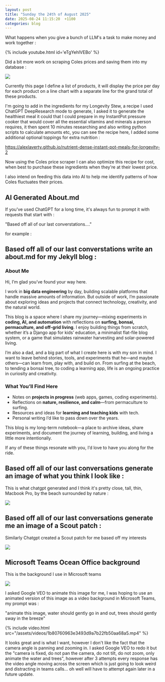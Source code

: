 ```yaml
---
layout: post
title: "Sunday the 24th of August 2025"
date: 2025-08-24 11:15:20  +1100
categories: blog
---
```

What happens when you give a bunch of LLM's a task to make money and work together :

{% include youtube.html id='eTgYehlVEBo' %}

Did a bit more work on scraping Coles prices and saving them into my database :

![](/assets/images/f997aa0d1204494d989ebf8c979b4287.png)

Currently this page I define a list of products, it will display the price per day for each product on a line chart with a separate line for the grand total of these products. 

I'm going to add in the ingredients for my Longevity Stew, a recipe I used ChatGPT DeepResearch mode to generate, I asked it to generate the healthiest meal it could that I could prepare in my InstantPot pressure cooker that would cover all the essential vitamins and minerals a person requires, it then spent 10 minutes researching and also writing python scripts to calculate amounts etc, you can see the recipe here, I added some additional optional toppings for extra nutrition :

<https://alexlaverty.github.io/nutrient-dense-instant-pot-meals-for-longevity-2>

Now using the Coles price scraper I can also optimize this recipe for cost, when best to purchase these ingredients when they're at their lowest price.

I also intend on feeding this data into AI to help me identify patterns of how Coles fluctuates their prices.

## AI Generated About.md 

If you've used ChatGPT for a long time, it's always fun to prompt it with requests that start with :

"Based off all of our last converstations...." 

for example :

## Based off all of our last converstations write an about.md for my Jekyll blog :

### About Me

Hi, I’m glad you’ve found your way here.  

I work in **big data engineering** by day, building scalable platforms that handle massive amounts of information. But outside of work, I’m passionate about exploring ideas and projects that connect technology, creativity, and the natural world.  

This blog is a space where I share my journey—mixing experiments in **coding, AI, and automation** with reflections on **surfing, bonsai, permaculture, and off-grid living**. I enjoy building things from scratch, whether it’s a Django app for kids’ education, a minimalist flat-file blog system, or a game that simulates rainwater harvesting and solar-powered living.  

I’m also a dad, and a big part of what I create here is with my son in mind. I want to leave behind stories, tools, and experiments that he—and maybe others—can learn from, play with, and build on. From surfing at the beach, to tending a bonsai tree, to coding a learning app, life is an ongoing practice in curiosity and creativity.  

### What You’ll Find Here
- Notes on **projects in progress** (web apps, games, coding experiments).  
- Reflections on **nature, resilience, and calm**—from permaculture to surfing.  
- Resources and ideas for **learning and teaching kids** with tech.  
- Personal writing I’d like to pass down over the years.  

This blog is my long-term notebook—a place to archive ideas, share experiments, and document the journey of learning, building, and living a little more intentionally.  

If any of these things resonate with you, I’d love to have you along for the ride.

## Based off all of our last conversations generate an image of what you think I look like :

This is what chatgpt generated and I think it's pretty close, tall, thin, Macbook Pro, by the beach surrounded by nature :

![](/assets/images/c06fde3a66cc48c388723a7139755c57.png)

## Based off all of our last conversations generate me an image of a Scout patch :

Similarly Chatgpt created a Scout patch for me based off my interests

![](/assets/images/a705fc8aedeb489390961ff0ab9cba62.png)

## Microsoft Teams Ocean Office background

This is the background I use in Microsoft teams 

![](/assets/images/7af9712329874c7dac54356cd7c2e965.png)

I asked Google VEO to animate this image for me, I was hoping to use an animated version of this image as a video background in Microsoft Teams, my prompt was :

"animate this image, water should gently go in and out, trees should gently sway in the breeze"

{% include video.html src="/assets/videos/1b80760963e3493d9a7b22fb50aa68a5.mp4" %}

It looks great and is what I want, however I don't like the fact that the camera angle is panning and zooming in. I asked Google VEO to redo it but the "camera is fixed, do not pan the camera, do not tilt, do not zoom, only animate the water and trees", however after 3 attempts every response has the video angle moving across the screen which is just going to look weird and distracting in teams calls... oh well will have to attempt again later in a future update.